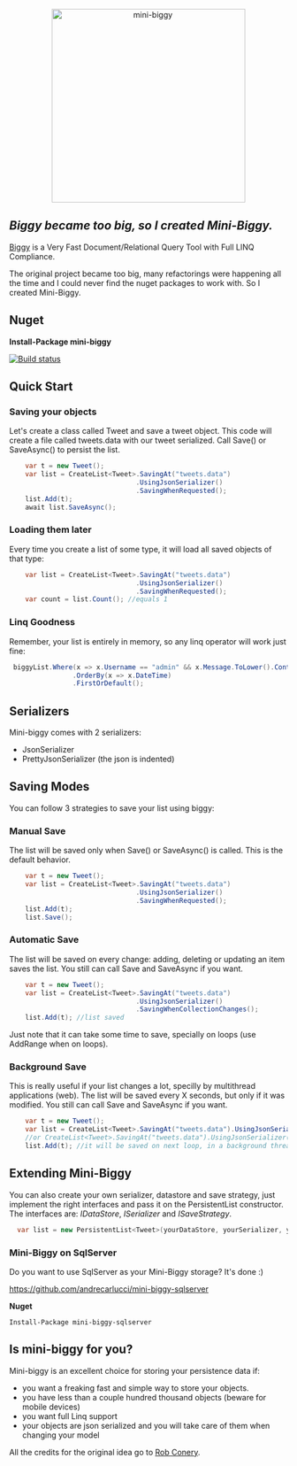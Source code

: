 <p align="center">
  <img src="https://github.com/mini-biggy/mini-biggy/blob/master/Assets/mini_biggy.png" width="350px" alt="mini-biggy" />
</p>

## *Biggy became too big, so I created Mini-Biggy.*

[Biggy](https://github.com/robconery/biggy) is a Very Fast Document/Relational Query Tool with Full LINQ Compliance. 

The original project became too big, many refactorings were happening all the time and I could never find the nuget packages to work with. So I created Mini-Biggy.

## Nuget
**Install-Package mini-biggy**

[![Build status](https://ci.appveyor.com/api/projects/status/5c4ivbnxwmm15nj8?svg=true)](https://ci.appveyor.com/project/Andre/mini-biggy)

## Quick Start

### Saving your objects
Let's create a class called Tweet and save a tweet object.
This code will create a file called tweets.data with our tweet serialized. Call Save() or SaveAsync() to persist the list.

```cs
    var t = new Tweet();
    var list = CreateList<Tweet>.SavingAt("tweets.data")
                                .UsingJsonSerializer()
                                .SavingWhenRequested();
    list.Add(t);
    await list.SaveAsync();
```

### Loading them later
Every time you create a list of some type, it will load all saved objects of that type:
```cs
    var list = CreateList<Tweet>.SavingAt("tweets.data")
                                .UsingJsonSerializer()
                                .SavingWhenRequested();
    var count = list.Count(); //equals 1
```

### Linq Goodness

Remember, your list is entirely in memory, so any linq operator will work just fine:

```cs
 biggyList.Where(x => x.Username == "admin" && x.Message.ToLower().Contains("urgent"))
                .OrderBy(x => x.DateTime)
                .FirstOrDefault();
```

## Serializers

Mini-biggy comes with 2 serializers:

- JsonSerializer 
- PrettyJsonSerializer (the json is indented)

## Saving Modes

You can follow 3 strategies to save your list using biggy:

### Manual Save

The list will be saved only when Save() or SaveAsync() is called. This is the default behavior.

```cs
    var t = new Tweet();
    var list = CreateList<Tweet>.SavingAt("tweets.data")
                                .UsingJsonSerializer()
                                .SavingWhenRequested();
    list.Add(t);
    list.Save();
```

### Automatic Save

The list will be saved on every change: adding, deleting or updating an item saves the list. You still can call Save and SaveAsync if you want.

```cs
    var t = new Tweet();
    var list = CreateList<Tweet>.SavingAt("tweets.data")
                                .UsingJsonSerializer()
                                .SavingWhenCollectionChanges();
    list.Add(t); //list saved
```

Just note that it can take some time to save, specially on loops (use AddRange when on loops).

### Background Save

This is really useful if your list changes a lot, specilly by multithread applications (web). The list will be saved every X seconds, but only if it was modified. You still can call Save and SaveAsync if you want.

```cs
    var t = new Tweet();
    var list = CreateList<Tweet>.SavingAt("tweets.data").UsingJsonSerializer().BackgroundSavingEverySecond();
    //or CreateList<Tweet>.SavingAt("tweets.data").UsingJsonSerializer().BackgroundSavingEvery(TimeSpan.FromSeconds(5));
    list.Add(t); //it will be saved on next loop, in a background thread
```

## Extending Mini-Biggy

You can also create your own serializer, datastore and save strategy, just implement the right interfaces and pass it on the PersistentList constructor. The interfaces are: *IDataStore*, *ISerializer* and *ISaveStrategy*.

```cs
  var list = new PersistentList<Tweet>(yourDataStore, yourSerializer, yourSaveStrategy);
```

### Mini-Biggy on SqlServer

Do you want to use SqlServer as your Mini-Biggy storage? It's done :)

https://github.com/andrecarlucci/mini-biggy-sqlserver

**Nuget**
```
Install-Package mini-biggy-sqlserver
```


## Is mini-biggy for you?
Mini-biggy is an excellent choice for storing your persistence data if:

 - you want a freaking fast and simple way to store your objects.
 - you have less than a couple hundred thousand objects (beware for mobile devices)
 - you want full Linq support 
 - your objects are json serialized and you will take care of them when changing your model


All the credits for the original idea go to [Rob Conery](https://github.com/robconery).
